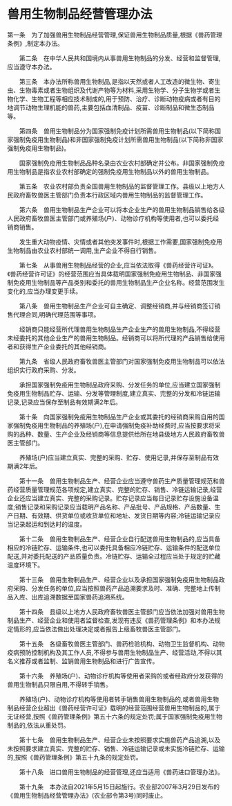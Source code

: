 # 兽用生物制品经营管理办法

第一条　为了加强兽用生物制品经营管理,保证兽用生物制品质量,根据《兽药管理条例》,制定本办法。

　　第二条　在中华人民共和国境内从事兽用生物制品的分发、经营和监督管理,应当遵守本办法。

　　第三条　本办法所称兽用生物制品,是指以天然或者人工改造的微生物、寄生虫、生物毒素或者生物组织及代谢产物等为材料,采用生物学、分子生物学或者生物化学、生物工程等相应技术制成的,用于预防、治疗、诊断动物疫病或者有目的地调节动物生理机能的兽药,主要包括血清制品、疫苗、诊断制品和微生态制品等。

　　第四条　兽用生物制品分为国家强制免疫计划所需兽用生物制品(以下简称国家强制免疫用生物制品)和非国家强制免疫计划所需兽用生物制品(以下简称非国家强制免疫用生物制品)。

　　国家强制免疫用生物制品品种名录由农业农村部确定并公布。非国家强制免疫用生物制品是指农业农村部确定的强制免疫用生物制品以外的兽用生物制品。

　　第五条　农业农村部负责全国兽用生物制品的监督管理工作。县级以上地方人民政府畜牧兽医主管部门负责本行政区域内兽用生物制品的监督管理工作。

　　第六条　兽用生物制品生产企业可以将本企业生产的兽用生物制品销售给各级人民政府畜牧兽医主管部门或养殖场(户)、动物诊疗机构等使用者,也可以委托经销商销售。

　　发生重大动物疫情、灾情或者其他突发事件时,根据工作需要,国家强制免疫用生物制品由农业农村部统一调用,生产企业不得自行销售。

　　第七条　从事兽用生物制品经营的企业,应当依法取得《兽药经营许可证》。《兽药经营许可证》的经营范围应当具体载明国家强制免疫用生物制品、非国家强制免疫用生物制品等产品类别和委托的兽用生物制品生产企业名称。经营范围发生变化的,应当办理变更手续。

　　第八条　兽用生物制品生产企业可自主确定、调整经销商,并与经销商签订销售代理合同,明确代理范围等事项。

　　经销商只能经营所代理兽用生物制品生产企业生产的兽用生物制品,不得经营未经委托的其他企业生产的兽用生物制品。经销商可以将所代理的产品销售给使用者和获得生产企业委托的其他经销商。

　　第九条　省级人民政府畜牧兽医主管部门对国家强制免疫用生物制品可以依法组织实行政府采购、分发。

　　承担国家强制免疫用生物制品政府采购、分发任务的单位,应当建立国家强制免疫用生物制品贮存、运输、分发等管理制度,建立真实、完整的分发和冷链运输记录,记录应当保存至制品有效期满2年后。

　　第十条　向国家强制免疫用生物制品生产企业或其委托的经销商采购自用的国家强制免疫用生物制品的养殖场(户),在申请强制免疫补助经费时,应当按要求将采购的品种、数量、生产企业及经销商等信息提供给所在地县级地方人民政府畜牧兽医主管部门。

　　养殖场(户)应当建立真实、完整的采购、贮存、使用记录,并保存至制品有效期满2年后。

　　第十一条　兽用生物制品生产、经营企业应当遵守兽药生产质量管理规范和兽药经营质量管理规范各项规定,建立真实、完整的贮存、销售、冷链运输记录,经营企业还应当建立真实、完整的采购记录。贮存记录应当每日记录贮存设施设备温度;销售记录和采购记录应当载明产品名称、产品批号、产品规格、产品数量、生产日期、有效期、供货单位或收货单位和地址、发货日期等内容;冷链运输记录应当记录起运和到达时的温度。

　　第十二条　兽用生物制品生产、经营企业自行配送兽用生物制品的,应当具备相应的冷链贮存、运输条件,也可以委托具备相应冷链贮存、运输条件的配送单位配送,并对委托配送的产品质量负责。冷链贮存、运输全过程应当处于规定的贮藏温度环境下。

　　第十三条　兽用生物制品生产、经营企业以及承担国家强制免疫用生物制品政府采购、分发任务的单位,应当按照兽药产品追溯要求及时、准确、完整地上传制品入库、出库追溯数据至国家兽药追溯系统。

　　第十四条　县级以上地方人民政府畜牧兽医主管部门应当依法加强对兽用生物制品生产、经营企业和使用者监督检查,发现有违反《兽药管理条例》和本办法规定情形的,应当依法做出处理决定或者报告上级畜牧兽医主管部门。

　　第十五条　各级畜牧兽医主管部门、兽药检验机构、动物卫生监督机构、动物疫病预防控制机构及其工作人员,不得参与兽用生物制品生产、经营活动,不得以其名义推荐或者监制、监销兽用生物制品和进行广告宣传。

　　第十六条　养殖场(户)、动物诊疗机构等使用者采购的或者经政府分发获得的兽用生物制品只限自用,不得转手销售。

　　养殖场(户)、动物诊疗机构等使用者转手销售兽用生物制品的,或者兽用生物制品经营企业超出《兽药经营许可证》载明的经营范围经营兽用生物制品的,属于无证经营,按照《兽药管理条例》第五十六条的规定处罚;属于国家强制免疫用生物制品的,依法从重处罚。

　　第十七条　兽用生物制品生产、经营企业未按照要求实施兽药产品追溯,以及未按照要求建立真实、完整的贮存、销售、冷链运输记录或未实施冷链贮存、运输的,按照《兽药管理条例》第五十九条的规定处罚。

　　第十八条　进口兽用生物制品的经营管理,还应当适用《兽药进口管理办法》。

　　第十九条　本办法自2021年5月15日起施行。农业部2007年3月29日发布的《兽用生物制品经营管理办法》(农业部令第3号)同时废止。